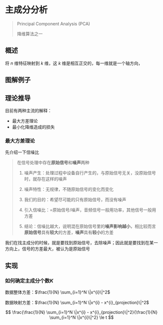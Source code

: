 # 主成分分析

> Principal Component Analysis (PCA)
>
> 降维算法之一



## 概述

将 $n$ 维特征映射到 $k$ 维，这 $k$ 维是相互正交的，每一维就是一个轴方向，

## 图解例子







## 理论推导

目前有两种主流的解释：

- 最大方差理论
- 最小化降维造成的损失



### 最大方差理论

先介绍一下信噪比

> 在信号处理中存在**原始信号**和**噪声**两种
>
> 1. 噪声产生：处理过程中设备自行产生的，与原始信号无关，没原始信号时，就存在这样的噪声
>
> 2. 噪声特性：无规律，不随原始信号的变化而变化
>
> 3. 我们的目的：希望尽可能的只有原始信号，而没有噪声
> 4. 引入信噪比：=原始信号/噪声，音频信号一般用功率，其他信号一般用方差
>
> 5. 结论：信噪比越大，说明混在原始信号里的**噪声影响越小**，相比较而言**原始信号**具有**较大**的方差，**噪声**具有**较小**的方差



我们在找主成分的时候，就是要找到原始信号，去除噪声；因此就是要找到在某一方向上，信号的方差最大，被认为是原始信号







## 实现



### 如何确定主成分个数$K$



数据整体方差：$\frac{1}{N} \sum_{i=1}^N \|x^{i}\|^2$

数据映射方差：$\frac{1}{N} \sum_{i=1}^N \|x^{i} - x^{i}_{projection}\|^2$


$$
\frac{\frac{1}{N} \sum_{i=1}^N \|x^{i} - x^{i}_{projection}\|^2}{\frac{1}{N} \sum_{i=1}^N \|x^{i}\|^2} \le t
$$
